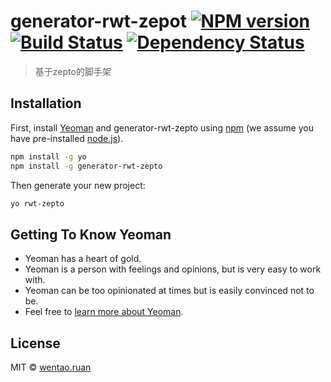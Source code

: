# generator-rwt-zepot [![NPM version][npm-image]][npm-url] [![Build Status][travis-image]][travis-url] [![Dependency Status][daviddm-image]][daviddm-url]
> 基于zepto的脚手架

## Installation

First, install [Yeoman](http://yeoman.io) and generator-rwt-zepto using [npm](https://www.npmjs.com/) (we assume you have pre-installed [node.js](https://nodejs.org/)).

```bash
npm install -g yo
npm install -g generator-rwt-zepto
```

Then generate your new project:

```bash
yo rwt-zepto
```

## Getting To Know Yeoman

 * Yeoman has a heart of gold.
 * Yeoman is a person with feelings and opinions, but is very easy to work with.
 * Yeoman can be too opinionated at times but is easily convinced not to be.
 * Feel free to [learn more about Yeoman](http://yeoman.io/).

## License

MIT © [wentao.ruan]()


[npm-image]: https://badge.fury.io/js/generator-rwt-zepto.svg
[npm-url]: https://npmjs.org/package/generator-rwt-zepto
[travis-image]: https://travis-ci.org/bayun2/generator-rwt-zepto.svg?branch=master
[travis-url]: https://travis-ci.org/bayun2/generator-rwt-zepto
[daviddm-image]: https://david-dm.org/bayun2/generator-rwt-zepto.svg?theme=shields.io
[daviddm-url]: https://david-dm.org/bayun2/generator-rwt-zepto
